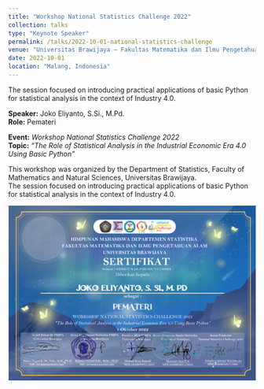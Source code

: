 ```yaml
---
title: "Workshop National Statistics Challenge 2022"
collection: talks
type: "Keynote Speaker"
permalink: /talks/2022-10-01-national-statistics-challenge
venue: "Universitas Brawijaya – Fakultas Matematika dan Ilmu Pengetahuan Alam"
date: 2022-10-01
location: "Malang, Indonesia"
---
```

The session focused on introducing practical applications of basic Python for statistical analysis in the context of Industry 4.0.

**Speaker:** Joko Eliyanto, S.Si., M.Pd.  
**Role:** Pemateri  

**Event:** *Workshop National Statistics Challenge 2022*  
**Topic:** *“The Role of Statistical Analysis in the Industrial Economic Era 4.0 Using Basic Python”*  

This workshop was organized by the Department of Statistics, Faculty of Mathematics and Natural Sciences, Universitas Brawijaya.  
The session focused on introducing practical applications of basic Python for statistical analysis in the context of Industry 4.0.

![Certificate](https://raw.githubusercontent.com/jokoeliyanto/jokoeliyanto/main/PEMATERI%20WORKSHOP_Joko%20Eliyanto%2C%20S.Si.%2C%20M.Pd.png)

